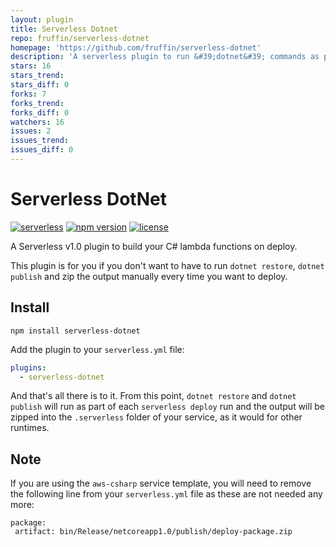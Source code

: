 ```yaml
---
layout: plugin
title: Serverless Dotnet
repo: fruffin/serverless-dotnet
homepage: 'https://github.com/fruffin/serverless-dotnet'
description: 'A serverless plugin to run &#39;dotnet&#39; commands as part of the deploy process'
stars: 16
stars_trend: 
stars_diff: 0
forks: 7
forks_trend: 
forks_diff: 0
watchers: 16
issues: 2
issues_trend: 
issues_diff: 0
---
```



# Serverless DotNet

[![serverless](http://public.serverless.com/badges/v3.svg)](http://www.serverless.com)
[![npm version](https://badge.fury.io/js/serverless-dotnet.svg)](https://badge.fury.io/js/serverless-dotnet)
[![license](https://img.shields.io/npm/l/serverless-dotnet.svg)](https://www.npmjs.com/package/serverless-dotnet)

A Serverless v1.0 plugin to build your C# lambda functions on deploy.

This plugin is for you if you don't want to have to run `dotnet restore`, `dotnet publish` and zip the output manually every time you want to deploy.

## Install

```
npm install serverless-dotnet
```

Add the plugin to your `serverless.yml` file:

```yaml
plugins:
  - serverless-dotnet
```

And that's all there is to it. From this point, `dotnet restore` and `dotnet publish` will run as part of each `serverless deploy` run and the output will be zipped into the `.serverless` folder of your service, as it would for other runtimes.

## Note
If you are using the `aws-csharp` service template, you will need to remove the following line from your `serverless.yml` file as these are not needed any more:
```
package:
 artifact: bin/Release/netcoreapp1.0/publish/deploy-package.zip
```
